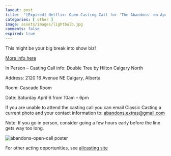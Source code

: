 ```yaml
---
layout: post
title:  "[Expired] Netflix: Open Casting Call for 'The Abandons' on Apr 6, 2024"
categories: [ other ]
image: assets/images/lightbulb.jpg
comments: false
expired: true
---
```


This might be your big break into show biz!

[More info here](https://www.auditionsfree.com/2024/new-netflix-series-the-abandons-holding-open-casting-call-in-calgary-canada/)

In Person – Casting Call info: Double Tree by Hilton Calgary North

Address: 2120 16 Avenue NE Calgary, Alberta

Room: Cascade Room

Date: Saturday April 6 from 10am – 6pm

If you are unable to attend the casting call you can email Classic Casting a current photo and your contact information to: abandons.extras@gmail.com

Note: If you go in person, consider going a few hours early before the line gets way too long.

![abandons-open-call poster](https://www.auditionsfree.com/content/user/2024/03/abandons-open-call.jpg)

For other acting opportunities, see [allcasting site](https://allcasting.com/castingcalls/in-calgaryab)
